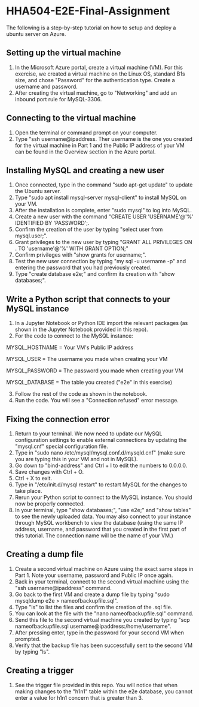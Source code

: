 # HHA504-E2E-Final-Assignment

The following is a step-by-step tutorial on how to setup and deploy a ubuntu server on Azure.

## Setting up the virtual machine
1. In the Microsoft Azure portal, create a virtual machine (VM). For this exercise, we created a virtual machine on the Linux OS, standard B1s size, and chose "Password" for the authentication type. Create a username and password.
2. After creating the virtual machine, go to "Networking" and add an inbound port rule for MySQL-3306.

## Connecting to the virtual machine
1. Open the terminal or command prompt on your computer.
2. Type "ssh username@ipaddress. Ther username is the one you created for the virtual machine in Part 1 and the Public IP address of your VM can be found in the Overview section in the Azure portal.

## Installing MySQL and creating a new user
1. Once connected, type in the command "sudo apt-get update" to update the Ubuntu server.
2. Type "sudo apt install mysql-server mysql-client" to install MySQL on your VM.
3. After the installation is complete, enter "sudo mysql" to log into MySQL.
4. Create a new user with the command "CREATE USER 'USERNAME'@'%' IDENTIFIED BY 'PASSWORD';. 
5. Confirm the creation of the user by typing "select user from mysql.user;". 
6. Grant privileges to the new user by typing "GRANT ALL PRIVILEGES ON . TO 'username'@'%' WITH GRANT OPTION;"
7. Confirm privileges with "show grants for username;".
8. Test the new user connection by typing "my sql -u username -p" and entering the password that you had previously created.
9. Type "create database e2e;" and confirm its creation with "show databases;".

## Write a Python script that connects to your MySQL instance
1. In a Jupyter Notebook or Python IDE import the relevant packages (as shown in the Jupyter Notebook provided in this repo).  
2. For the code to connect to the MySQL instance: 

MYSQL_HOSTNAME = Your VM's Public IP address

MYSQL_USER = The username you made when creating your VM

MYSQL_PASSWORD = The password you made when creating your VM

MYSQL_DATABASE = The table you created ("e2e" in this exercise)

3. Follow the rest of the code as shown in the notebook.
4. Run the code. You will see a "Connection refused" error message.

## Fixing the connection error
1. Return to your terminal. We now need to update our MySQL configuration settings to enable external connections by updating the "mysql.cnf" special configuration file.
2. Type in "sudo nano /etc/mysql/mysql.conf.d/mysqld.cnf" (make sure you are typing this in your VM and not in MySQL).
3. Go down to "bind-address" and Ctrl + I to edit the numbers to 0.0.0.0.
4. Save changes with Ctrl + O.
5. Ctrl + X to exit.
6. Type in "/etc/init.d/mysql restart" to restart MySQL for the changes to take place.
7. Rerun your Python script to connect to the MySQL instance. You should now be properly connected.
8. In your terminal, type "show databases;", "use e2e;" and "show tables" to see the newly uploaded data. You may also connect to your instance through MySQL workbench to view the database (using the same IP address, username, and password that you created in the first part of this tutorial. The connection name will be the name of your VM.)

## Creating a dump file 
1. Create a second virtual machine on Azure using the exact same steps in Part 1. Note your username, password and Public IP once again.
2. Back in your terminal, connect to the second virtual machine using the "ssh username@ipaddress" command.
3. Go back to the first VM and create a dump file by typing "sudo mysqldump e2e > nameofbackupfile.sql". 
4. Type "ls" to list the files and confirm the creation of the .sql file.
5. You can look at the file with the "nano nameofbackupfile.sql" command.
6. Send this file to the second virtual machine you created by typing "scp nameofbackupfile.sql username@ipaddress:/home/username". 
7. After pressing enter, type in the password for your second VM when prompted. 
8. Verify that the backup file has been successfully sent to the second VM by typing "ls".

## Creating a trigger
1. See the trigger file provided in this repo. You will notice that when making changes to the "h1n1" table within the e2e database, you cannot enter a value for h1n1 concern that is greater than 3.


